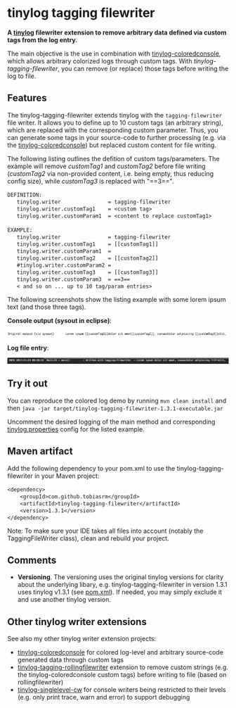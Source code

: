 # tinylog tagging filewriter
**A [tinylog](http://www.tinylog.org) filewriter extension to remove arbitrary data defined via custom tags from the log entry.**

The main objective is the use in combination with [tinylog-coloredconsole](https://github.com/tobiasrm/tinylog-coloredconsole), which allows arbitrary colorized logs through custom tags. With *tinylog-tagging-filewriter*, you can remove (or replace) those tags before writing the log to file.

## Features
The tinylog-tagging-filewriter extends tinylog with the `tagging-filewriter` file writer. It allows you to define up to 10 custom tags (an arbitrary string), which are replaced with the corresponding custom parameter. Thus, you can generate some tags in your source-code to further processing (e.g. via the [tinylog-coloredconsole](https://github.com/tobiasrm/tinylog-coloredconsole)) but replaced custom content for file writing.

The following listing outlines the defition of custom tags/parameters. The example will remove *customTag1* and *customTag2* before file writing (*customTag2* via non-provided content, i.e. being empty, thus reducing config size), while *customTag3* is replaced with "==3==".
 
```  
DEFINITION:
   tinylog.writer               = tagging-filewriter
   tinylog.writer.customTag1    = <custom tag>
   tinylog.writer.customParam1  = <content to replace customTag1>
   
EXAMPLE:    
   tinylog.writer               = tagging-filewriter
   tinylog.writer.customTag1    = [[customTag1]]
   tinylog.writer.customParam1  = 
   tinylog.writer.customTag2    = [[customTag2]]
   #tinylog.writer.customParam2 = 
   tinylog.writer.customTag3    = [[customTag3]]
   tinylog.writer.customParam3  = ==3==
   < and so on ... up to 10 tag/param entries>
``` 

The following screenshots show the listing example with some lorem ipsum text (and those three tags). 

**Console output (sysout in eclipse)**:

![](https://github.com/tobiasrm/tinylog-tagging-filewriter/blob/master/files/screenshot_sysout.png?raw=true) 

**Log file entry**:

![](https://github.com/tobiasrm/tinylog-tagging-filewriter/blob/master/files/screenshot_logfile.png?raw=true) 

## Try it out
You can reproduce the colored log demo by running  `mvn clean install`  and then  `java -jar target/tinylog-tagging-filewriter-1.3.1-executable.jar` 

Uncomment the desired logging of the main method and corresponding [tinylog.properties](https://github.com/tobiasrm/tinylog-tagging-filewriter/blob/master/src/main/resources/tinylog.properties) config for the listed example. 
 
## Maven artifact
Add the following dependency to your pom.xml to use the tinylog-tagging-filewriter in your Maven project:

```
<dependency>
	<groupId>com.github.tobiasrm</groupId>
	<artifactId>tinylog-tagging-filewriter</artifactId>
	<version>1.3.1</version>
</dependency>
```

Note: To make sure your IDE takes all files into account (notably the TaggingFileWriter class), clean and rebuild your project.

## Comments
- **Versioning**. The versioning uses the original tinylog versions for clarity about the underlying libary, e.g. tinylog-tagging-filewriter in version 1.3.1 uses tinylog v1.3.1 (see [pom.xml](https://github.com/tobiasrm/tinylog-tagging-filewriter/blob/master/pom.xml)). If needed, you may simply exclude it and use another tinylog version.


## Other tinylog writer extensions
See also my other tinylog writer extension projects:

- [tinylog-coloredconsole](https://github.com/tobiasrm/tinylog-coloredconsole) for colored log-level and arbitrary source-code generated data through custom tags 
- [tinylog-tagging-rollingfilewriter](https://github.com/tobiasrm/tinylog-tagging-rollingfilewriter) extension to remove custom strings (e.g. the tinylog-coloredconsole custom tags) before writing to file (based on rollingfilewriter)
- [tinylog-singlelevel-cw](https://github.com/tobiasrm/tinylog-singlelevel-cw) for console writers being restricted to their levels (e.g. only print trace, warn and error) to support debugging


